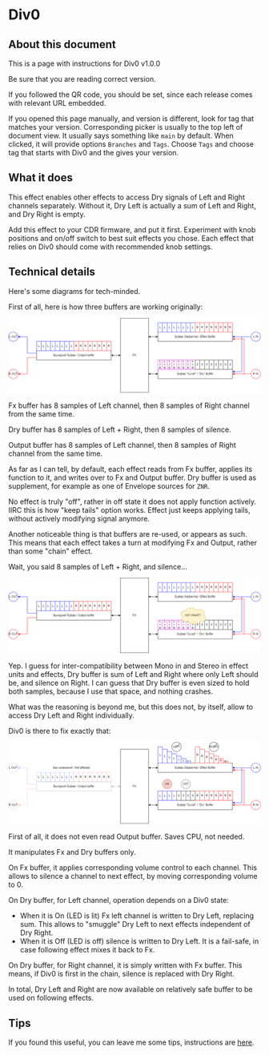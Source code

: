 # Div0
## About this document
This is a page with instructions for Div0 v1.0.0

Be sure that you are reading correct version.

If you followed the QR code, you should be set, since each release comes with relevant URL embedded.

If you opened this page manually, and version is different, look for tag that matches your version. Corresponding picker is usually to the top left of document view. It usually says something like `main` by default. When clicked, it will provide options `Branches` and `Tags`. Choose `Tags` and choose tag that starts with Div0 and the gives your version.

## What it does
This effect enables other effects to access Dry signals of Left and Right channels separately. Without it, Dry Left is actually a sum of Left and Right, and Dry Right is empty.

Add this effect to your CDR firmware, and put it first. Experiment with knob positions and on/off switch to best suit effects you chose. Each effect that relies on Div0 should come with recommended knob settings.

## Technical details
Here's some diagrams for tech-minded.

First of all, here is how three buffers are working originally:

<img src="base.png">

Fx buffer has 8 samples of Left channel, then 8 samples of Right channel from the same time.

Dry buffer has 8 samples of Left + Right, then 8 samples of silence.

Output buffer has 8 samples of Left channel, then 8 samples of Right channel from the same time.

As far as I can tell, by default, each effect reads from Fx buffer, applies its function to it, and writes over to Fx and Output buffer. Dry buffer is used as supplement, for example as one of Envelope sources for `ZNR`.

No effect is truly "off", rather in off state it does not apply function actively. IIRC this is how "keep tails" option works. Effect just keeps applying tails, without actively modifying signal anymore.

Another noticeable thing is that buffers are re-used, or appears as such. This means that each effect takes a turn at modifying Fx and Output, rather than some "chain" effect.

Wait, you said 8 samples of Left + Right, and silence...

<img src="question.png">

Yep. I guess for inter-compatibility between Mono in and Stereo in effect units and effects, Dry buffer is sum of Left and Right where only Left should be, and silence on Right. I can guess that Dry buffer is even sized to hold both samples, because I use that space, and nothing crashes.

What was the reasoning is beyond me, but this does not, by itself, allow to access Dry Left and Right individually.

Div0 is there to fix exactly that:

<img src="div0.png">

First of all, it does not even read Output buffer. Saves CPU, not needed.

It manipulates Fx and Dry buffers only.

On Fx buffer, it applies corresponding volume control to each channel. This allows to silence a channel to next effect, by moving corresponding volume to 0.

On Dry buffer, for Left channel, operation depends on a Div0 state:
  * When it is On (LED is lit) Fx left channel is written to Dry Left, replacing sum. This allows to "smuggle" Dry Left to next effects independent of Dry Right.
  * When it is Off (LED is off) silence is written to Dry Left. It is a fail-safe, in case following effect mixes it back to Fx.

On Dry buffer, for Right channel, it is simply written with Fx buffer. This means, if Div0 is first in the chain, silence is replaced with Dry Right.

In total, Dry Left and Right are now available on relatively safe buffer to be used on following effects.

## Tips
If you found this useful, you can leave me some tips, instructions are [here](../README.md#i-want-to-support-you-with-money).
